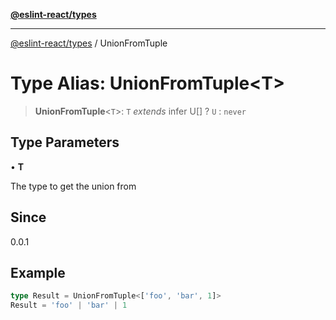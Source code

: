 [**@eslint-react/types**](../README.md)

***

[@eslint-react/types](../README.md) / UnionFromTuple

# Type Alias: UnionFromTuple\<T\>

> **UnionFromTuple**\<`T`\>: `T` *extends* infer U[] ? `U` : `never`

## Type Parameters

• **T**

The type to get the union from

## Since

0.0.1

## Example

```ts
type Result = UnionFromTuple<['foo', 'bar', 1]>
Result = 'foo' | 'bar' | 1
```
